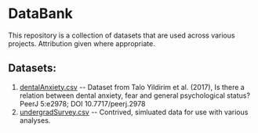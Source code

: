 # DataBank

This repository is a collection of datasets that are used across various projects. Attribution given where appropriate.

## Datasets:

1. [dentalAnxiety.csv](https://michaeljmahometa.github.io/DataBank/dentalAnxiety.csv) -- Dataset from Talo Yildirim et al. (2017), Is there a relation between dental anxiety, fear and general psychological status? PeerJ 5:e2978; DOI 10.7717/peerj.2978
2. [undergradSurvey.csv](https://michaeljmahometa.github.io/DataBank/undergradSurvey.csv) -- Contrived, simluated data for use with various analyses.
